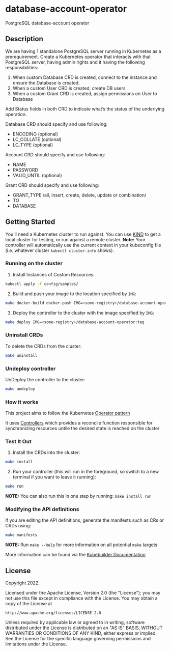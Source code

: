 # database-account-operator
PostgreSQL database-account operator

## Description
We are having 1 standalone PostgreSQL server running in Kubernetes as a prerequirement.
Create a Kubernetes operator that interacts with that PostgreSQL server, having admin rights
and it having the following responsibilities:
1. When custom Database CRD is created, connect to the instance and ensure the
Database is created.
2. When a custom User CRD is created, create DB users
3. When a custom Grant CRD is created, assign permissions on User to Database

Add Status fields in both CRD to indicate what’s the status of the underlying operation.

Database CRD should specify and use following:
- ENCODING (optional)
- LC_COLLATE (optional)
- LC_TYPE (optional)

Account CRD should specify and use following:
- NAME
- PASSWORD
- VALID_UNTIL (optional)

Grant CRD should specify and use following:
- GRANT_TYPE /all, insert, create, delete, update or combination/
- TO
- DATABASE

## Getting Started
You’ll need a Kubernetes cluster to run against. You can use [KIND](https://sigs.k8s.io/kind) to get a local cluster for testing, or run against a remote cluster.
**Note:** Your controller will automatically use the current context in your kubeconfig file (i.e. whatever cluster `kubectl cluster-info` shows).

### Running on the cluster
1. Install Instances of Custom Resources:

```sh
kubectl apply -f config/samples/
```

2. Build and push your image to the location specified by `IMG`:
	
```sh
make docker-build docker-push IMG=<some-registry>/database-account-operator:tag
```
	
3. Deploy the controller to the cluster with the image specified by `IMG`:

```sh
make deploy IMG=<some-registry>/database-account-operator:tag
```

### Uninstall CRDs
To delete the CRDs from the cluster:

```sh
make uninstall
```

### Undeploy controller
UnDeploy the controller to the cluster:

```sh
make undeploy
```

### How it works
This project aims to follow the Kubernetes [Operator pattern](https://kubernetes.io/docs/concepts/extend-kubernetes/operator/)

It uses [Controllers](https://kubernetes.io/docs/concepts/architecture/controller/) 
which provides a reconcile function responsible for synchronizing resources untile the desired state is reached on the cluster 

### Test It Out
1. Install the CRDs into the cluster:

```sh
make install
```

2. Run your controller (this will run in the foreground, so switch to a new terminal if you want to leave it running):

```sh
make run
```

**NOTE:** You can also run this in one step by running: `make install run`

### Modifying the API definitions
If you are editing the API definitions, generate the manifests such as CRs or CRDs using:

```sh
make manifests
```

**NOTE:** Run `make --help` for more information on all potential `make` targets

More information can be found via the [Kubebuilder Documentation](https://book.kubebuilder.io/introduction.html)

## License

Copyright 2022.

Licensed under the Apache License, Version 2.0 (the "License");
you may not use this file except in compliance with the License.
You may obtain a copy of the License at

    http://www.apache.org/licenses/LICENSE-2.0

Unless required by applicable law or agreed to in writing, software
distributed under the License is distributed on an "AS IS" BASIS,
WITHOUT WARRANTIES OR CONDITIONS OF ANY KIND, either express or implied.
See the License for the specific language governing permissions and
limitations under the License.


